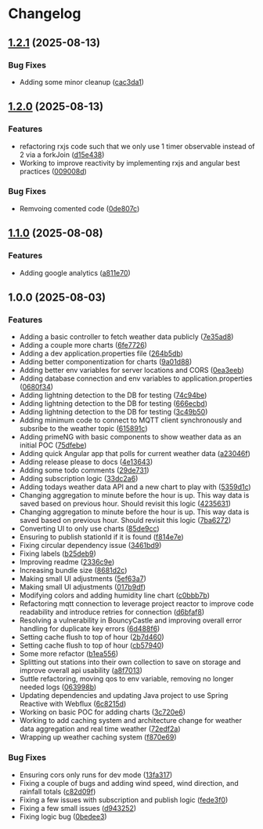 # Changelog

## [1.2.1](https://github.com/ajcuddeback/nimbus/compare/v1.2.0...v1.2.1) (2025-08-13)


### Bug Fixes

* Adding some minor cleanup ([cac3da1](https://github.com/ajcuddeback/nimbus/commit/cac3da1b3df3f6c9493cf4846a886d58c9690eb1))

## [1.2.0](https://github.com/ajcuddeback/nimbus/compare/v1.1.0...v1.2.0) (2025-08-13)


### Features

* refactoring rxjs code such that we only use 1 timer observable instead of 2 via a forkJoin ([d15e438](https://github.com/ajcuddeback/nimbus/commit/d15e438aa8af9d0caf93731e15fa70ea1c64f20a))
* Working to improve reactivity by implementing rxjs and angular best practices ([009008d](https://github.com/ajcuddeback/nimbus/commit/009008d7a4ed87440716d9044c268b7c46276f3e))


### Bug Fixes

* Remvoing comented code ([0de807c](https://github.com/ajcuddeback/nimbus/commit/0de807c5817dd6738c1656f4fb0fbd7677e95acc))

## [1.1.0](https://github.com/ajcuddeback/nimbus/compare/v1.0.0...v1.1.0) (2025-08-08)


### Features

* Adding google analytics ([a811e70](https://github.com/ajcuddeback/nimbus/commit/a811e7007cc20b844f88b9f50175df6158d1fa2c))

## 1.0.0 (2025-08-03)


### Features

* Adding a basic controller to fetch weather data publicly ([7e35ad8](https://github.com/ajcuddeback/nimbus/commit/7e35ad81698f85c04f72d584ff9801e775e0e8a3))
* Adding a couple more charts ([6fe7726](https://github.com/ajcuddeback/nimbus/commit/6fe772643b8782fba5b702637ea3c09ca84c88c6))
* Adding a dev application.properties file ([264b5db](https://github.com/ajcuddeback/nimbus/commit/264b5db92f7e2a8251618488aaeb5f673d902d0a))
* Adding better componentization for charts ([9a01d88](https://github.com/ajcuddeback/nimbus/commit/9a01d88093f4d9d32637eb96a059eadd8173c9cf))
* Adding better env variables for server locations and CORS ([0ea3eeb](https://github.com/ajcuddeback/nimbus/commit/0ea3eebdf14002053b81ec36309e9848badb7f05))
* Adding database connection and env variables to application.properties ([0680f34](https://github.com/ajcuddeback/nimbus/commit/0680f348ec074b6bd4764094b87699ee7d0aa587))
* Adding lightning detection to the DB for testing ([74c94be](https://github.com/ajcuddeback/nimbus/commit/74c94bea39796915e44497da49db440af04c3e94))
* Adding lightning detection to the DB for testing ([666ecbd](https://github.com/ajcuddeback/nimbus/commit/666ecbde20fac5b51c6af3842c219c1b0bf3cdf5))
* Adding lightning detection to the DB for testing ([3c49b50](https://github.com/ajcuddeback/nimbus/commit/3c49b50f0033df86b791d07887f00aa07217fa75))
* Adding minimum code to connect to MQTT client synchronously and subsribe to the weather topic ([615891c](https://github.com/ajcuddeback/nimbus/commit/615891ca9981c8a3047f5444e71dfecc6bc3f672))
* Adding primeNG with basic components to show weather data as an initial POC ([75dfebe](https://github.com/ajcuddeback/nimbus/commit/75dfebee1cfadb3875fbad1e40cc4cfba3f48c0e))
* Adding quick Angular app that polls for current weather data ([a23046f](https://github.com/ajcuddeback/nimbus/commit/a23046f2f57d62bb836fe8ece4e0dcaeb2380c74))
* Adding release please to docs ([4e13643](https://github.com/ajcuddeback/nimbus/commit/4e1364350df6d8b1ce6ab1a51855e070c988125a))
* Adding some todo comments ([29de731](https://github.com/ajcuddeback/nimbus/commit/29de7314c99f3c24ad1b49a994ecbdea89f86e19))
* Adding subscription logic ([33dc2a6](https://github.com/ajcuddeback/nimbus/commit/33dc2a6d5d864ba9e66e6bb01cc71470515ff3ea))
* Adding todays weather data API and a new chart to play with ([5359d1c](https://github.com/ajcuddeback/nimbus/commit/5359d1c92bbe7008cac40c3194d3c31a3c8bf6c5))
* Changing aggregation to minute before the hour is up. This way data is saved based on previous hour. Should revisit this logic ([4235631](https://github.com/ajcuddeback/nimbus/commit/4235631b87dce68bd84973523ddf25a6fd6a115b))
* Changing aggregation to minute before the hour is up. This way data is saved based on previous hour. Should revisit this logic ([7ba6272](https://github.com/ajcuddeback/nimbus/commit/7ba6272b98939cec7c20308ad1d42dfa88c6f3fe))
* Converting UI to only use charts ([85de9cc](https://github.com/ajcuddeback/nimbus/commit/85de9cc93567c55798e3c112c6b224e45a599912))
* Ensuring to publish stationId if it is found ([f814e7e](https://github.com/ajcuddeback/nimbus/commit/f814e7eacbe7434e5151ebf4a706d70c650f6e07))
* Fixing circular dependency issue ([3461bd9](https://github.com/ajcuddeback/nimbus/commit/3461bd9fe0ff73123dc4a300dd00e82e953b2f61))
* Fixing labels ([b25deb9](https://github.com/ajcuddeback/nimbus/commit/b25deb9d8c4b2ad22d344f58a6ae7ba06b731072))
* Improving readme ([2336c9e](https://github.com/ajcuddeback/nimbus/commit/2336c9e91cb1b6da9c039b054cc4bd32e1580d98))
* Increasing bundle size ([8681d2c](https://github.com/ajcuddeback/nimbus/commit/8681d2c2cf718bf330848cbae2a355238a569275))
* Making small UI adjustments ([5ef63a7](https://github.com/ajcuddeback/nimbus/commit/5ef63a7d998ee595aa1f4e34ef42da63a4f1a301))
* Making small UI adjustments ([017b9df](https://github.com/ajcuddeback/nimbus/commit/017b9df67cd158ad584aec3aa7b6fc74dc368a86))
* Modifying colors and adding humidity line chart ([c0bbb7b](https://github.com/ajcuddeback/nimbus/commit/c0bbb7b6b3e434644e36e31eda21ec7ccb4cb01b))
* Refactoring mqtt connection to leverage project reactor to improve code readability and introduce retries for connection ([d6bfaf8](https://github.com/ajcuddeback/nimbus/commit/d6bfaf8bd82050d2e8a547be13996a95ec9d8cc0))
* Resolving a vulnerability in BouncyCastle and improving overall error handling for duplicate key errors ([6d488f6](https://github.com/ajcuddeback/nimbus/commit/6d488f64ac1ddc753790d7a917c565ac42180b50))
* Setting cache flush to top of hour ([2b7d460](https://github.com/ajcuddeback/nimbus/commit/2b7d4601090b6d24a7007e100d5530e0c0c47791))
* Setting cache flush to top of hour ([cb57940](https://github.com/ajcuddeback/nimbus/commit/cb5794075ad4bb76b5f979a606a967b6ecfc1907))
* Some more refactor ([b1ea556](https://github.com/ajcuddeback/nimbus/commit/b1ea55608ad05912e0a986ec6e01a5263084e579))
* Splitting out stations into their own collection to save on storage and improve overall api usability ([a8f7013](https://github.com/ajcuddeback/nimbus/commit/a8f70134d811960115d69673b586f0a82e0c04e5))
* Suttle refactoring, moving qos to env variable, removing no longer needed logs ([063998b](https://github.com/ajcuddeback/nimbus/commit/063998b9f5942d469d72fa10ad634779957a1d1f))
* Updating dependencies and updating Java project to use Spring Reactive with Webflux ([6c8215d](https://github.com/ajcuddeback/nimbus/commit/6c8215d4d992b3ec3a1f7aa5303b8059e79a9c51))
* Working on basic POC for adding charts ([3c720e6](https://github.com/ajcuddeback/nimbus/commit/3c720e6a409b73ecf3dc179befed8da4b9d9fdae))
* Working to add caching system and architecture change for weather data aggregation and real time weather ([72edf2a](https://github.com/ajcuddeback/nimbus/commit/72edf2af16d60ad7b32e0c99478dba69c0972f23))
* Wrapping up weather caching system ([f870e69](https://github.com/ajcuddeback/nimbus/commit/f870e6941ca6aada87af4560f811fb5e74b0dd8d))


### Bug Fixes

* Ensuring cors only runs for dev mode ([13fa317](https://github.com/ajcuddeback/nimbus/commit/13fa3171253aa5b43e12177663b271de2dae3e1f))
* Fixing a couple of bugs and adding wind speed, wind direction, and rainfall totals ([c82d09f](https://github.com/ajcuddeback/nimbus/commit/c82d09f8b02aadca898d79473909922bb05a5631))
* Fixing a few issues with subscription and publish logic ([fede3f0](https://github.com/ajcuddeback/nimbus/commit/fede3f0b29c669da5c7f7b86be7f30d5a106ea25))
* Fixing a few small issues ([d943252](https://github.com/ajcuddeback/nimbus/commit/d94325221fa032c441feadc9e32d0903f4c299da))
* Fixing logic bug ([0bedee3](https://github.com/ajcuddeback/nimbus/commit/0bedee3ca12de17e9f95f9f1628ed2c39b7f3c89))
